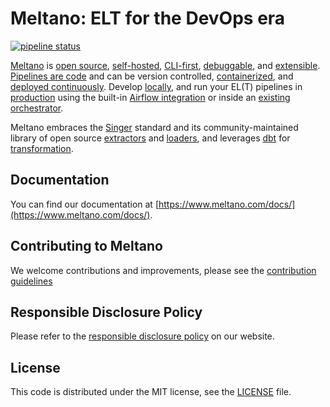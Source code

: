 
# Meltano: ELT for the DevOps era

[![pipeline status](https://gitlab.com/meltano/meltano/badges/master/pipeline.svg)](https://gitlab.com/meltano/meltano/commits/master)

[Meltano](https://meltano.com) is
[open source](https://gitlab.com/meltano/meltano),
[self-hosted](https://meltano.com/docs/production.html),
[CLI-first](https://meltano.com/docs/command-line-interface.html),
[debuggable](https://meltano.com/docs/command-line-interface.html#debugging), and
[extensible](https://meltano.com/docs/plugins.html).
[Pipelines are code](https://meltano.com/docs/project.html) and can be version controlled,
[containerized](https://meltano.com/docs/containerization.html), and
[deployed continuously](https://meltano.com/docs/production.html#and-onto-the-production-environment).
Develop
[locally](https://meltano.com/docs/getting-started.html#local-installation),
and run your EL(T) pipelines in
[production](https://meltano.com/docs/production.html)
using the built-in
[Airflow integration](https://meltano.com/docs/production.html#airflow-orchestrator)
or inside an
[existing orchestrator](https://meltano.com/docs/production.html#meltano-elt).

Meltano embraces the [Singer](https://www.singer.io/) standard and its community-maintained library of open source
[extractors](https://meltano.com/plugins/extractors/) and
[loaders](https://meltano.com/plugins/loaders/),
and leverages [dbt](https://www.getdbt.com) for [transformation](https://meltano.com/docs/transforms.html).

## Documentation

You can find our documentation at [https://www.meltano.com/docs/](https://www.meltano.com/docs/).

## Contributing to Meltano

We welcome contributions and improvements, please see the [contribution guidelines](https://meltano.com/docs/contributor-guide.html)

## Responsible Disclosure Policy

Please refer to the [responsible disclosure policy](https://meltano.com/docs/responsible-disclosure.html) on our website.

## License

This code is distributed under the MIT license, see the [LICENSE](LICENSE) file.
